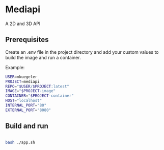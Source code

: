 # Mediapi
A 2D and 3D API

## Prerequisites
Create an .env file in the project directory and add your custom values to build the image and run a container.

Example:

```bash
USER=mkuegeler
PROJECT=mediapi
REPO="$USER/$PROJECT:latest"
IMAGE="$PROJECT-image"
CONTAINER="$PROJECT-container"
HOST="localhost"
INTERNAL_PORT="80"
EXTERNAL_PORT="8080"

```

## Build and run

```bash

bash ./app.sh

```
